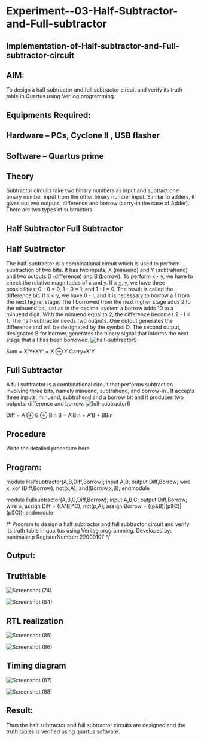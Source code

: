 # Experiment--03-Half-Subtractor-and-Full-subtractor
## Implementation-of-Half-subtractor-and-Full-subtractor-circuit
## AIM:
To design a half subtractor and full subtractor circuit and verify its truth table in Quartus using Verilog programming.

## Equipments Required:
## Hardware – PCs, Cyclone II , USB flasher
## Software – Quartus prime
## Theory
Subtractor circuits take two binary numbers as input and subtract one binary number input from the other binary number input. Similar to adders, it gives out two outputs, difference and borrow (carry-in the case of Adder). There are two types of subtractors.

## Half Subtractor Full Subtractor
## Half Subtractor
The half-subtractor is a combinational circuit which is used to perform subtraction of two bits. It has two inputs, X (minuend) and Y (subtrahend) and two outputs D (difference) and B (borrow). To perform x - y, we have to check the relative magnitudes of x and y. If x ;;, y, we have three possibilities: 0 - 0 = 0, 1 - 0 = 1, and 1 - I = 0. The result is called the difference bit. If x < y, we have 0 - I, and it is necessary to borrow a 1 from the next higher stage. The I borrowed from the next higher stage adds 2 to the minuend bit, just as in the decimal system a borrow adds 10 to a minuend digit. With the minuend equal to 2, the difference becomes 2 - I = 1. The half-subtractor needs two outputs. One output generates the difference and will be designated by the symbol D. The second output, designated B for borrow, generates the binary signal that informs the next stage that a I has been borrowed.
![half-subtractor9](https://user-images.githubusercontent.com/36288975/166112538-58c3bc7c-ee5d-4e6a-ac8d-8e8328efe27a.png)


Sum = X'Y+XY' = X ⊕ Y
Carry=X'Y

## Full Subtractor
A full subtractor is a combinational circuit that performs subtraction involving three bits, namely minuend, subtrahend, and borrow-in . It accepts three inputs: minuend, subtrahend and a borrow bit and it produces two outputs: difference and borrow. 
![full-subtractor6](https://user-images.githubusercontent.com/36288975/166112541-24c68359-3de8-4674-ae22-8272ffc385ed.png)


Diff = A ⊕ B ⊕ Bin B = A'Bin + A'B + BBin

## Procedure

Write the detailed procedure here 

## Program:

module Halfsubtractor(A,B,Diff,Borrow);
input A,B;
output Diff,Borrow;
wire x;
xor (Diff,Borrow);
not(x,A);
and(Borrow,x,B);
endmodule


module Fullsubtractor(A,B,C,Diff,Borrow);
input A,B,C;
output Diff,Borrow;
wire p;
assign Diff = ((A^B)^C);
not(p,A);
assign Borrow = ((p&B)|(p&C)|(p&C));
endmodule


/*
Program to design a half subtractor and full subtractor circuit and verify its truth table in quartus using Verilog programming.
Developed by: panimalar.p
RegisterNumber:  22009107
*/

## Output:

## Truthtable
![Screenshot (74)](https://user-images.githubusercontent.com/121490826/214042699-ed2fe77f-e859-41f4-969b-54a9397490e2.png)

![Screenshot (84)](https://user-images.githubusercontent.com/121490826/214042976-05b03fae-c7d3-4b39-97d3-729fa18730d8.png)


##  RTL realization
![Screenshot (85)](https://user-images.githubusercontent.com/121490826/214043564-4e0428f9-e0f3-4126-b484-72011416792f.png)

![Screenshot (86)](https://user-images.githubusercontent.com/121490826/214043910-84c3c476-19fc-4c78-b99a-f14f55cf3e7c.png)

## Timing diagram 
![Screenshot (87)](https://user-images.githubusercontent.com/121490826/214044595-dc3f3ffe-d2c1-499d-8343-36b78e200436.png)

![Screenshot (88)](https://user-images.githubusercontent.com/121490826/214044831-05ee97d7-e433-440c-b360-00fc14b77e04.png)



## Result:
Thus the half subtractor and full subtractor circuits are designed and the truth tables is verified using quartus software.
